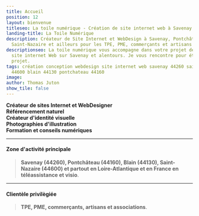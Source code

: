 ```yaml
---
title: Accueil
position: 12
layout: bienvenue
titleseo: La toile numérique - Création de site internet web à Savenay (44260)
landing-title: La Toile Numérique
description: Créateur de Site Internet et WebDesign à Savenay, Pontchâteau, Blain,
  Saint-Nazaire et ailleurs pour les TPE, PME, commerçants et artisans
descriptionseo: La toile numérique vous accompagne dans votre projet de création de
  site internet Web sur Savenay et alentours. Je vous rencontre pour étudier votre
  projet.
tags: création conception webdesign site internet web savenay 44260 saint-nazaire
  44600 blain 44130 pontchateau 44160
image: 
author: Thomas Juton
show_tile: false
---
```


<div class="row">
	<dl>
		<dt><i class="fa fa-magic fa-2x"></i><b> Créateur de sites Internet et WebDesigner</b></dt><dd></dd>
		<dt><i class="fa fa-search-plus fa-2x"></i><b> Référencement naturel</b></dt><dd></dd>
		<dt><i class="fa fa-paint-brush fa-2x"></i><b> Créateur d'identité visuelle</b></dt><dd></dd>
		<dt><i class="fa fa-camera fa-2x"></i><b> Photographies d'illustration</b></dt><dd></dd>
		<dt><i class="fa fa-user-plus fa-2x"></i><b> Formation et conseils numériques</b></dt><dd></dd>
	</dl>
</div>
<hr/>
<h4>Zone d'activité principale</h4>
<blockquote>
<p><b><i class="fa fa-map-marker fa-4x"></i>  Savenay (44260), Pontchâteau (44160), Blain (44130), Saint-Nazaire (44600) et partout en Loire-Atlantique et en France en téléassistance et visio</b>.</p>
</blockquote>

<hr/>
<h4>Clientèle privilègiée</h4>
<blockquote>
<p><b><i class="fa fa-group fa-4x"></i>  TPE, PME, commerçants, artisans et associations</b>.</p>
</blockquote>